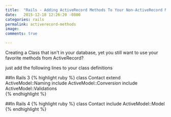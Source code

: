 ```yaml
---
title:  "Rails - Adding ActiveRecord Methods To Your Non-ActiveRecord Models"
date:   2015-12-18 12:26:20 -0800
categories: rails
permalink: activerecord-methods
image: 
comments: true

---
```


Creating a Class that isn't in your database, yet you still want to use your favorite methods from ActiveRecord?

just add the following lines to your class definitions

##In Rails 3
{% highlight ruby %}
class Contact
    extend ActiveModel::Naming
    include ActiveModel::Conversion
    include ActiveModel::Validations	
{% endhighlight %}


##In Rails 4
{% highlight ruby %}
class Contact
    include ActiveModel::Model
{% endhighlight %}
